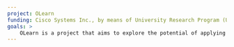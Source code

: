 ```yaml
---
project: OLearn 
funding: Cisco Systems Inc., by means of University Research Program (URP) funding
goals: >
    OLearn is a project that aims to explore the potential of applying Machine Learning (ML) techniques to improve the control and management of backbone optical networks. OLearn investigates which scenarios in optical networking are suitable for self-optimization and automation via specific ML techniques, and propose solutions that will be validated via proof-of-concept demonstrations.
---
```

